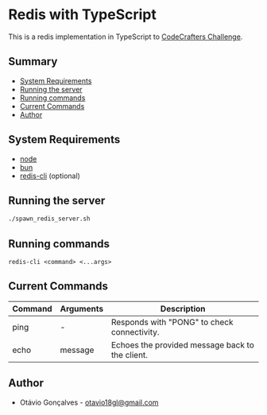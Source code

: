 # Redis with TypeScript

This is a redis implementation in TypeScript to [CodeCrafters Challenge](https://app.codecrafters.io/courses/redis).

## Summary
- [System Requirements](#system-requirements)
- [Running the server](#running-the-server)
- [Running commands](#running-commands)
- [Current Commands](#current-commands)
- [Author](#author)

## System Requirements
- [node](https://nodejs.org/en/download/package-manager)
- [bun](https://bun.sh/docs/installation)
- [redis-cli](https://redis.io/docs/latest/operate/rs/references/cli-utilities/redis-cli/) (optional)

## Running the server
```bash
./spawn_redis_server.sh
```

## Running commands
```
redis-cli <command> <...args>
```

## Current Commands

| Command | Arguments | Description                                     |
|---------|-----------|-------------------------------------------------|
| ping    | -         | Responds with "PONG" to check connectivity.     |
| echo    | message   | Echoes the provided message back to the client. |

## Author
- Otávio Gonçalves - otavio18gl@gmail.com